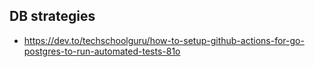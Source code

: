 

## DB strategies
* https://dev.to/techschoolguru/how-to-setup-github-actions-for-go-postgres-to-run-automated-tests-81o
